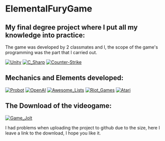 # ElementalFuryGame
## My final degree project where I put all my knowledge into practice:

The game was developed by 2 classmates and I, the scope of the game's programming was the part that I carried out.

[![Unity](https://img.shields.io/badge/Unity-000000?style=for-the-badge&logo=Unity&logoColor=white&labelColor=101010)]()
[![C_Sharp](https://img.shields.io/badge/Coding-239120?style=for-the-badge&logo=C-Sharp&logoColor=blueviolet&labelColor=101010)]()
[![Counter-Strike](https://img.shields.io/badge/FPS-000000?style=for-the-badge&logo=Counter-Strike&logoColor=white&labelColor=101010)]()

## Mechanics and Elements developed:

[![Probot](https://img.shields.io/badge/IA-00B0D8?style=for-the-badge&logo=Probot&logoColor=white&labelColor=101010)]()
[![OpenAI](https://img.shields.io/badge/VFX_Shaders-412991?style=for-the-badge&logo=OpenAI&logoColor=white&labelColor=101010)]()
[![Awesome_Lists](https://img.shields.io/badge/variety_shots-FC60A8?style=for-the-badge&logo=Awesome-Lists&logoColor=white&labelColor=101010)]()
[![Riot_Games](https://img.shields.io/badge/MotionControll_Skills-D32936?style=for-the-badge&logo=Riot-Games&logoColor=white&labelColor=101010)]()
[![Atari](https://img.shields.io/badge/Hud_Ui-E4202E?style=for-the-badge&logo=Atari&logoColor=white&labelColor=101010)]()

## The Download of the videogame:

[![Game_Jolt](https://img.shields.io/badge/Download_The_Game-CCFF00?style=for-the-badge&logo=Game-Jolt&logoColor=white&labelColor=101010)](https://drive.google.com/file/d/1OsYMD3ABLi0mIHZOKY7Kxrz201c2I7t2/view)

I had problems when uploading the project to github due to the size, here I leave a link to the download, I hope you like it.
